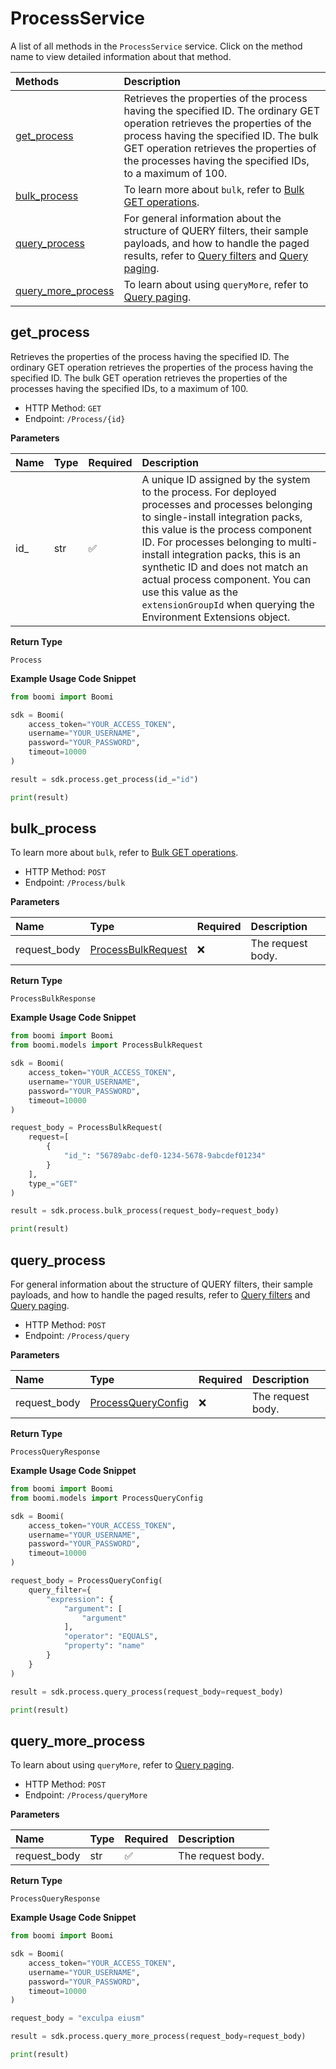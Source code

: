 # ProcessService

A list of all methods in the `ProcessService` service. Click on the method name to view detailed information about that method.

| Methods                                   | Description                                                                                                                                                                                                                                                                  |
| :---------------------------------------- | :--------------------------------------------------------------------------------------------------------------------------------------------------------------------------------------------------------------------------------------------------------------------------- |
| [get_process](#get_process)               | Retrieves the properties of the process having the specified ID. The ordinary GET operation retrieves the properties of the process having the specified ID. The bulk GET operation retrieves the properties of the processes having the specified IDs, to a maximum of 100. |
| [bulk_process](#bulk_process)             | To learn more about `bulk`, refer to [Bulk GET operations](#section/Introduction/Bulk-GET-operations).                                                                                                                                                                       |
| [query_process](#query_process)           | For general information about the structure of QUERY filters, their sample payloads, and how to handle the paged results, refer to [Query filters](#section/Introduction/Query-filters) and [Query paging](#section/Introduction/Query-paging).                              |
| [query_more_process](#query_more_process) | To learn about using `queryMore`, refer to [Query paging](#section/Introduction/Query-paging).                                                                                                                                                                               |

## get_process

Retrieves the properties of the process having the specified ID. The ordinary GET operation retrieves the properties of the process having the specified ID. The bulk GET operation retrieves the properties of the processes having the specified IDs, to a maximum of 100.

- HTTP Method: `GET`
- Endpoint: `/Process/{id}`

**Parameters**

| Name | Type | Required | Description                                                                                                                                                                                                                                                                                                                                                                                                          |
| :--- | :--- | :------- | :------------------------------------------------------------------------------------------------------------------------------------------------------------------------------------------------------------------------------------------------------------------------------------------------------------------------------------------------------------------------------------------------------------------- |
| id\_ | str  | ✅       | A unique ID assigned by the system to the process. For deployed processes and processes belonging to single-install integration packs, this value is the process component ID. For processes belonging to multi-install integration packs, this is an synthetic ID and does not match an actual process component. You can use this value as the `extensionGroupId` when querying the Environment Extensions object. |

**Return Type**

`Process`

**Example Usage Code Snippet**

```python
from boomi import Boomi

sdk = Boomi(
    access_token="YOUR_ACCESS_TOKEN",
    username="YOUR_USERNAME",
    password="YOUR_PASSWORD",
    timeout=10000
)

result = sdk.process.get_process(id_="id")

print(result)
```

## bulk_process

To learn more about `bulk`, refer to [Bulk GET operations](#section/Introduction/Bulk-GET-operations).

- HTTP Method: `POST`
- Endpoint: `/Process/bulk`

**Parameters**

| Name         | Type                                                  | Required | Description       |
| :----------- | :---------------------------------------------------- | :------- | :---------------- |
| request_body | [ProcessBulkRequest](../models/ProcessBulkRequest.md) | ❌       | The request body. |

**Return Type**

`ProcessBulkResponse`

**Example Usage Code Snippet**

```python
from boomi import Boomi
from boomi.models import ProcessBulkRequest

sdk = Boomi(
    access_token="YOUR_ACCESS_TOKEN",
    username="YOUR_USERNAME",
    password="YOUR_PASSWORD",
    timeout=10000
)

request_body = ProcessBulkRequest(
    request=[
        {
            "id_": "56789abc-def0-1234-5678-9abcdef01234"
        }
    ],
    type_="GET"
)

result = sdk.process.bulk_process(request_body=request_body)

print(result)
```

## query_process

For general information about the structure of QUERY filters, their sample payloads, and how to handle the paged results, refer to [Query filters](#section/Introduction/Query-filters) and [Query paging](#section/Introduction/Query-paging).

- HTTP Method: `POST`
- Endpoint: `/Process/query`

**Parameters**

| Name         | Type                                                  | Required | Description       |
| :----------- | :---------------------------------------------------- | :------- | :---------------- |
| request_body | [ProcessQueryConfig](../models/ProcessQueryConfig.md) | ❌       | The request body. |

**Return Type**

`ProcessQueryResponse`

**Example Usage Code Snippet**

```python
from boomi import Boomi
from boomi.models import ProcessQueryConfig

sdk = Boomi(
    access_token="YOUR_ACCESS_TOKEN",
    username="YOUR_USERNAME",
    password="YOUR_PASSWORD",
    timeout=10000
)

request_body = ProcessQueryConfig(
    query_filter={
        "expression": {
            "argument": [
                "argument"
            ],
            "operator": "EQUALS",
            "property": "name"
        }
    }
)

result = sdk.process.query_process(request_body=request_body)

print(result)
```

## query_more_process

To learn about using `queryMore`, refer to [Query paging](#section/Introduction/Query-paging).

- HTTP Method: `POST`
- Endpoint: `/Process/queryMore`

**Parameters**

| Name         | Type | Required | Description       |
| :----------- | :--- | :------- | :---------------- |
| request_body | str  | ✅       | The request body. |

**Return Type**

`ProcessQueryResponse`

**Example Usage Code Snippet**

```python
from boomi import Boomi

sdk = Boomi(
    access_token="YOUR_ACCESS_TOKEN",
    username="YOUR_USERNAME",
    password="YOUR_PASSWORD",
    timeout=10000
)

request_body = "exculpa eiusm"

result = sdk.process.query_more_process(request_body=request_body)

print(result)
```

